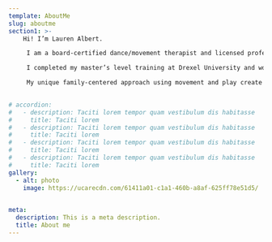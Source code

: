 ```yaml
---
template: AboutMe
slug: aboutme
section1: >-
    Hi! I’m Lauren Albert.

     I am a board-certified dance/movement therapist and licensed professional counselor who has spent years helping individuals with low self-esteem and disordered eating patterns. I have become passionate about helping women shed light on what’s REALLY going on at the deepest level of their self by using their own greatest tool, **the Body itself.**  

     I completed my master’s level training at Drexel University and worked with adolescents and young children struggling with eating disorders, feeding disorders and psychiatric illnesses in the Children’s Hospital of Philadelphia. I then spent several years working with at-risk youth in residential settings who were coping with family issues, trauma, and developmental delays. Most recently I worked with women of all ages at the Renfrew Center, the premier center for eating disorder treatment in this country.

     My unique family-centered approach using movement and play create a low-pressure environment that encourages family bonding, laughter and teaches family members to work through negative patterns without having a **power struggle.** In family sessions, in addition to traditional therapeutic approaches, movement, music and art can be used as a metaphor to explore relationship issues that are occurring in the home in a way that feels **safe** to explore.

 
# accordion:
#   - description: Taciti lorem tempor quam vestibulum dis habitasse
#     title: Taciti lorem
#   - description: Taciti lorem tempor quam vestibulum dis habitasse
#     title: Taciti lorem
#   - description: Taciti lorem tempor quam vestibulum dis habitasse
#     title: Taciti lorem
#   - description: Taciti lorem tempor quam vestibulum dis habitasse
#     title: Taciti lorem
gallery:
  - alt: photo
    image: https://ucarecdn.com/61411a01-c1a1-460b-a8af-625ff78e51d5/
    

meta:
  description: This is a meta description.
  title: About me
---
```

